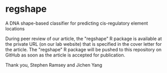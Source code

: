 regshape
========

A DNA shape-based classifier for predicting cis-regulatory element locations

During peer review of our article, the "regshape" R package is available
at the private URL (on our lab website) that is specified in the cover letter
for the article. The "regshape" R package will be pushed to this repository
on GitHub as soon as the article is accepted for publication.

Thank you,
Stephen Ramsey and Jichen Yang
